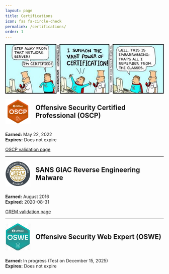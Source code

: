 ```yaml
---
layout: page
title: Certifications
icon: fas fa-circle-check
permalink: /certifications/
order: 1
---
```


![Certifications](/assets/img/certified.jpg)

<!-- It seems that the security community has mixed feelings about certifications. On one side, they are seen as a way to break into (or advance in) the field and as a way to highlight individual skills. On the other, some argue that certifications are overly commercialized or that they can signal a focus on course-taking and cert-chasing rather than building real-world experience.

There was a tweet (that I cannot find) that said something to the tune of:

> "Say what you will about the usefulness of certifications, but if your employer offers you a free knowledge level-up, and you don't take it, then that says more about you."

It depends upon the certification, but I agree. In my view, certifications are a tool to use in a broader journey of growth. They demonstrate commitment, discipline, and the ability to master structured learning — but they remain only one piece of the puzzle. The real value comes from applying that knowledge to solve problems and deliver meaningful impact.

All that being said, here are the certifications I've chosen to acquire. -->


<div style="display: flex; align-items: center; margin-bottom: 1.5rem;">
  <img src="/assets/img/oscp.png" alt="OSCP" style="width: 80px; height: auto; margin-right: 1rem;" />
  <h2 style="margin: 0;">Offensive Security Certified Professional (OSCP)</h2>
</div>

**Earned:** May 22, 2022  
**Expires:** Does not expire  

[OSCP validation page](https://credentials.offsec.com/3898928d-3896-4f60-984d-cf221ca472a0#acc.D6eYJd17)

---

<div style="display: flex; align-items: center; margin-bottom: 1.5rem;">
  <img src="/assets/img/grem.png" alt="GREM" style="width: 80px; height: auto; margin-right: 1rem;" />
  <h2 style="margin: 0;">SANS GIAC Reverse Engineering Malware</h2>
</div>

**Earned:** August 2016  
**Expired:** 2020-08-31 

[GREM validation page](https://www.giac.org/certified-professional/Grant-Harris/154408 "GREM Certification")

---

<div style="display: flex; align-items: center; margin-bottom: 1.5rem;">
  <img src="/assets/img/oswe.jpg" alt="OSWE" style="width: 80px; height: auto; margin-right: 1rem;" />
  <h2 style="margin: 0;">Offensive Security Web Expert (OSWE)</h2>
</div>

**Earned:** In progress (Test on December 15, 2025)  
**Expires:** Does not expire 